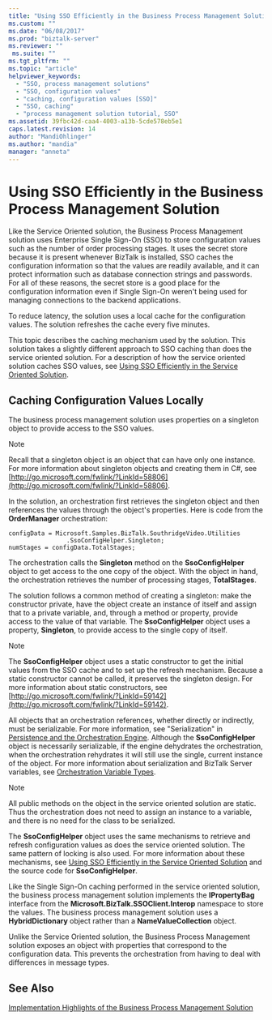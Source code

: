```yaml
---
title: "Using SSO Efficiently in the Business Process Management Solution | Microsoft Docs"
ms.custom: ""
ms.date: "06/08/2017"
ms.prod: "biztalk-server"
ms.reviewer: ""
 ms.suite: ""
ms.tgt_pltfrm: ""
ms.topic: "article"
helpviewer_keywords: 
  - "SSO, process management solutions"
  - "SSO, configuration values"
  - "caching, configuration values [SSO]"
  - "SSO, caching"
  - "process management solution tutorial, SSO"
ms.assetid: 39fbc42d-caa4-4003-a13b-5cde578eb5e1
caps.latest.revision: 14
author: "MandiOhlinger"
ms.author: "mandia"
manager: "anneta"
---
```

# Using SSO Efficiently in the Business Process Management Solution
Like the Service Oriented solution, the Business Process Management solution uses Enterprise Single Sign-On (SSO) to store configuration values such as the number of order processing stages. It uses the secret store because it is present whenever BizTalk is installed, SSO caches the configuration information so that the values are readily available, and it can protect information such as database connection strings and passwords. For all of these reasons, the secret store is a good place for the configuration information even if Single Sign-On weren't being used for managing connections to the backend applications.  
  
 To reduce latency, the solution uses a local cache for the configuration values. The solution refreshes the cache every five minutes.  
  
 This topic describes the caching mechanism used by the solution. This solution takes a slightly different approach to SSO caching than does the service oriented solution. For a description of how the service oriented solution caches SSO values, see [Using SSO Efficiently in the Service Oriented Solution](../core/using-sso-efficiently-in-the-service-oriented-solution.md).  
  
## Caching Configuration Values Locally  
 The business process management solution uses properties on a singleton object to provide access to the SSO values.  
  
> [!NOTE]
>  Recall that a singleton object is an object that can have only one instance. For more information about singleton objects and creating them in C#, see [http://go.microsoft.com/fwlink/?LinkId=58806](http://go.microsoft.com/fwlink/?LinkId=58806).  
  
 In the solution, an orchestration first retrieves the singleton object and then references the values through the object's properties. Here is code from the **OrderManager** orchestration:  
  
```  
configData = Microsoft.Samples.BizTalk.SouthridgeVideo.Utilities  
                .SsoConfigHelper.Singleton;  
numStages = configData.TotalStages;  
```  
  
 The orchestration calls the **Singleton** method on the **SsoConfigHelper** object to get access to the one copy of the object. With the object in hand, the orchestration retrieves the number of processing stages, **TotalStages**.  
  
 The solution follows a common method of creating a singleton: make the constructor private, have the object create an instance of itself and assign that to a private variable, and, through a method or property, provide access to the value of that variable. The **SsoConfigHelper** object uses a property, **Singleton**, to provide access to the single copy of itself.  
  
> [!NOTE]
>  The **SsoConfigHelper** object uses a static constructor to get the initial values from the SSO cache and to set up the refresh mechanism. Because a static constructor cannot be called, it preserves the singleton design. For more information about static constructors, see [http://go.microsoft.com/fwlink/?LinkId=59142](http://go.microsoft.com/fwlink/?LinkId=59142).  
  
 All objects that an orchestration references, whether directly or indirectly, must be serializable. For more information, see "Serialization" in [Persistence and the Orchestration Engine](../core/persistence-and-the-orchestration-engine.md). Although the **SsoConfigHelper** object is necessarily serializable, if the engine dehydrates the orchestration, when the orchestration rehydrates it will still use the single, current instance of the object. For more information about serialization and BizTalk Server variables, see [Orchestration Variable Types](../core/orchestration-variable-types.md).  
  
> [!NOTE]
>  All public methods on the object in the service oriented solution are static. Thus the orchestration does not need to assign an instance to a variable, and there is no need for the class to be serialized.  
  
 The **SsoConfigHelper** object uses the same mechanisms to retrieve and refresh configuration values as does the service oriented solution. The same pattern of locking is also used. For more information about these mechanisms, see [Using SSO Efficiently in the Service Oriented Solution](../core/using-sso-efficiently-in-the-service-oriented-solution.md) and the source code for **SsoConfigHelper**.  
  
 Like the Single Sign-On caching performed in the service oriented solution, the business process management solution implements the **IPropertyBag** interface from the **Microsoft.BizTalk.SSOClient.Interop** namespace to store the values. The business process management solution uses a **HybridDictionary** object rather than a **NameValueCollection** object.  
  
 Unlike the Service Oriented solution, the Business Process Management solution exposes an object with properties that correspond to the configuration data. This prevents the orchestration from having to deal with differences in message types.  
  
## See Also  
 [Implementation Highlights of the Business Process Management Solution](../core/implementation-highlights-of-the-business-process-management-solution.md)